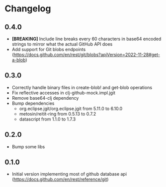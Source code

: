 # Changelog

 ## 0.4.0
- **[BREAKING]** Include line breaks every 60 characters in base64 encoded strings to mirror what the actual GitHub API does
- Add support for Git blobs endpoints (https://docs.github.com/en/rest/git/blobs?apiVersion=2022-11-28#get-a-blob)

## 0.3.0
- Correctly handle binary files in create-blob! and get-blob operations
- Fix reflective accesses in clj-github-mock.impl.jgit
- Remove base64-clj dependency 
- Bump dependencies
  - org.eclipse.jgit/org.eclipse.jgit from 5.11.0 to 6.10.0
  - metosin/reitit-ring from 0.5.13 to 0.7.2
  - datascript from 1.1.0 to 1.7.3

## 0.2.0
- Bump some libs

## 0.1.0
- Initial version implementing most of github database api (https://docs.github.com/en/rest/reference/git)
